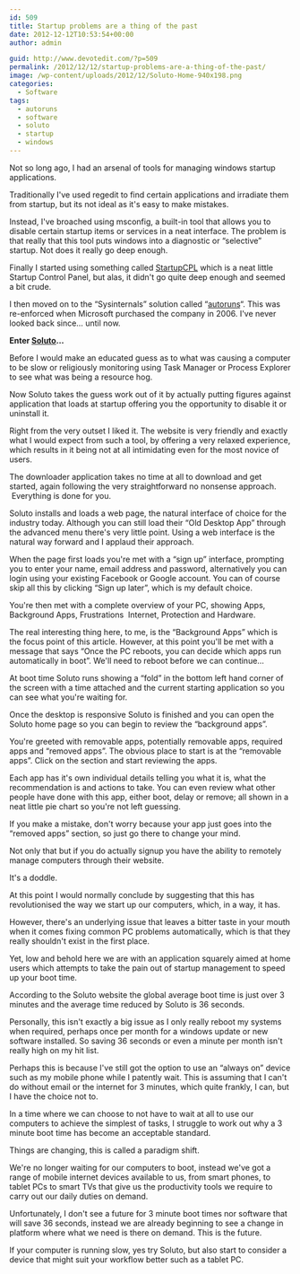 ```yaml
---
id: 509
title: Startup problems are a thing of the past
date: 2012-12-12T10:53:54+00:00
author: admin

guid: http://www.devotedit.com/?p=509
permalink: /2012/12/12/startup-problems-are-a-thing-of-the-past/
image: /wp-content/uploads/2012/12/Soluto-Home-940x198.png
categories:
  - Software
tags:
  - autoruns
  - software
  - soluto
  - startup
  - windows
---
```

Not so long ago, I had an arsenal of tools for managing windows startup applications.

Traditionally I've used regedit to find certain applications and irradiate them from startup, but its not ideal as it's easy to make mistakes.

Instead, I've broached using msconfig, a built-in tool that allows you to disable certain startup items or services in a neat interface. The problem is that really that this tool puts windows into a diagnostic or &#8220;selective&#8221; startup. Not does it really go deep enough.

Finally I started using something called [StartupCPL](http://www.mlin.net/StartupCPL.shtml) which is a neat little Startup Control Panel, but alas, it didn't go quite deep enough and seemed a bit crude.

I then moved on to the &#8220;Sysinternals&#8221; solution called &#8220;[autoruns](http://technet.microsoft.com/en-gb/sysinternals/bb963902.aspx)&#8220;. This was re-enforced when Microsoft purchased the company in 2006. I've never looked back since&#8230; until now.

**<!--more-->**

**Enter [Soluto](https://www.soluto.com/home)&#8230;**

Before I would make an educated guess as to what was causing a computer to be slow or religiously monitoring using Task Manager or Process Explorer to see what was being a resource hog.

Now Soluto takes the guess work out of it by actually putting figures against application that loads at startup offering you the opportunity to disable it or uninstall it.

Right from the very outset I liked it. The website is very friendly and exactly what I would expect from such a tool, by offering a very relaxed experience, which results in it being not at all intimidating even for the most novice of users.

The downloader application takes no time at all to download and get started, again following the very straightforward no nonsense approach.  Everything is done for you.

Soluto installs and loads a web page, the natural interface of choice for the industry today. Although you can still load their &#8220;Old Desktop App&#8221; through the advanced menu there's very little point. Using a web interface is the natural way forward and I applaud their approach.

When the page first loads you're met with a &#8220;sign up&#8221; interface, prompting you to enter your name, email address and password, alternatively you can login using your existing Facebook or Google account. You can of course skip all this by clicking &#8220;Sign up later&#8221;, which is my default choice.

You're then met with a complete overview of your PC, showing Apps, Background Apps, Frustrations  Internet, Protection and Hardware.

The real interesting thing here, to me, is the &#8220;Background Apps&#8221; which is the focus point of this article. However, at this point you'll be met with a message that says &#8220;Once the PC reboots, you can decide which apps run automatically in boot&#8221;. We'll need to reboot before we can continue&#8230;

At boot time Soluto runs showing a &#8220;fold&#8221; in the bottom left hand corner of the screen with a time attached and the current starting application so you can see what you're waiting for.

Once the desktop is responsive Soluto is finished and you can open the Soluto home page so you can begin to review the &#8220;background apps&#8221;.

You're greeted with removable apps, potentially removable apps, required apps and &#8220;removed apps&#8221;. The obvious place to start is at the &#8220;removable apps&#8221;. Click on the section and start reviewing the apps.

Each app has it's own individual details telling you what it is, what the recommendation is and actions to take. You can even review what other people have done with this app, either boot, delay or remove; all shown in a neat little pie chart so you're not left guessing.

If you make a mistake, don't worry because your app just goes into the &#8220;removed apps&#8221; section, so just go there to change your mind.

Not only that but if you do actually signup you have the ability to remotely manage computers through their website.

It's a doddle.

At this point I would normally conclude by suggesting that this has revolutionised the way we start up our computers, which, in a way, it has.

However, there's an underlying issue that leaves a bitter taste in your mouth when it comes fixing common PC problems automatically, which is that they really shouldn't exist in the first place.

Yet, low and behold here we are with an application squarely aimed at home users which attempts to take the pain out of startup management to speed up your boot time.

According to the Soluto website the global average boot time is just over 3 minutes and the average time reduced by Soluto is 36 seconds.

Personally, this isn't exactly a big issue as I only really reboot my systems when required, perhaps once per month for a windows update or new software installed. So saving 36 seconds or even a minute per month isn't really high on my hit list.

Perhaps this is because I've still got the option to use an &#8220;always on&#8221; device such as my mobile phone while I patently wait. This is assuming that I can't do without email or the internet for 3 minutes, which quite frankly, I can, but I have the choice not to.

In a time where we can choose to not have to wait at all to use our computers to achieve the simplest of tasks, I struggle to work out why a 3 minute boot time has become an acceptable standard.

Things are changing, this is called a paradigm shift.

We're no longer waiting for our computers to boot, instead we've got a range of mobile internet devices available to us, from smart phones, to tablet PCs to smart TVs that give us the productivity tools we require to carry out our daily duties on demand.

Unfortunately, I don't see a future for 3 minute boot times nor software that will save 36 seconds, instead we are already beginning to see a change in platform where what we need is there on demand. This is the future.

If your computer is running slow, yes try Soluto, but also start to consider a device that might suit your workflow better such as a tablet PC.